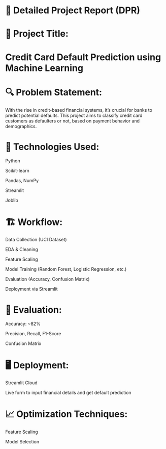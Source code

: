 # 📄 Detailed Project Report (DPR)
# 🧾 Project Title:
# Credit Card Default Prediction using Machine Learning

# 🔍 Problem Statement:
With the rise in credit-based financial systems, it’s crucial for banks to predict potential defaults. This project aims to classify credit card customers as defaulters or not, based on payment behavior and demographics.

# 🧠 Technologies Used:
Python

Scikit-learn

Pandas, NumPy

Streamlit

Joblib

# 🏗 Workflow:
Data Collection (UCI Dataset)

EDA & Cleaning

Feature Scaling

Model Training (Random Forest, Logistic Regression, etc.)

Evaluation (Accuracy, Confusion Matrix)

Deployment via Streamlit

# 🧪 Evaluation:
Accuracy: ~82%

Precision, Recall, F1-Score

Confusion Matrix

# 🖥 Deployment:
Streamlit Cloud

Live form to input financial details and get default prediction

# 📈 Optimization Techniques:
Feature Scaling

Model Selection
